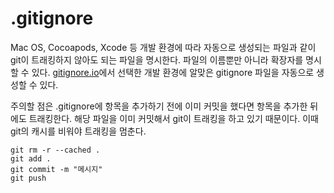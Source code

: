 # .gitignore

Mac OS, Cocoapods, Xcode 등 개발 환경에 따라 자동으로 생성되는 파일과 같이 git이 트래킹하지 않아도 되는 파일을 명시한다. 파일의 이름뿐만 아니라 확장자를 명시할 수 있다. [gitignore.io](https://www.toptal.com/developers/gitignore)에서 선택한 개발 환경에 알맞은 gitignore 파일을 자동으로 생성할 수 있다.

주의할 점은 .gitignore에 항목을 추가하기 전에 이미 커밋을 했다면 항목을 추가한 뒤에도 트래킹한다. 해당 파일을 이미 커밋해서 git이 트래킹을 하고 있기 때문이다. 이때 git의 캐시를 비워야 트래킹을 멈춘다.

```
git rm -r --cached .
git add .
git commit -m "메시지"
git push
```
